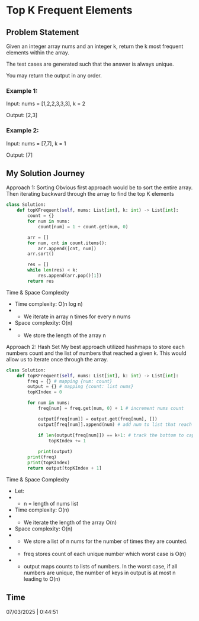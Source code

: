 # Top K Frequent Elements

## Problem Statement
Given an integer array nums and an integer k, return the k most frequent elements within the array.

The test cases are generated such that the answer is always unique.

You may return the output in any order.

### Example 1:

Input: nums = [1,2,2,3,3,3], k = 2

Output: [2,3]

### Example 2:

Input: nums = [7,7], k = 1

Output: [7]

## My Solution Journey

Approach 1: Sorting
Obvious first approach would be to sort the entire array. Then iterating backward through the array to find the top K elements
```python
class Solution:
    def topKFrequent(self, nums: List[int], k: int) -> List[int]:
        count = {}
        for num in nums:
            count[num] = 1 + count.get(num, 0)

        arr = []
        for num, cnt in count.items():
            arr.append([cnt, num])
        arr.sort()

        res = []
        while len(res) < k:
            res.append(arr.pop()[1])
        return res
```
Time & Space Complexity
- Time complexity: O(n log n)
- - We iterate in array n times for every n nums
- Space complexity: O(n)
- - We store the length of the array n

Approach 2: Hash Set
My best approach utilized hashmaps to store each numbers count and the list of numbers that reached a given k. This would allow us to iterate once through the array.
```python
class Solution:
    def topKFrequent(self, nums: List[int], k: int) -> List[int]:
        freq = {} # mapping {num: count}
        output = {} # mapping {count: list nums}
        topKIndex = 0

        for num in nums:
            freq[num] = freq.get(num, 0) + 1 # increment nums count

            output[freq[num]] = output.get(freq[num], [])
            output[freq[num]].append(num) # add num to list that reach given count

            if len(output[freq[num]]) == k+1: # track the bottom to capture which numbers don't exist in topK
                topKIndex += 1
            
            print(output)
        print(freq)
        print(topKIndex)
        return output[topKIndex + 1]
```
Time & Space Complexity
- Let:
- - n = length of nums list
- Time complexity: O(n)
- - We iterate the length of the array O(n)
- Space complexity: O(n)
- - We store a list of n nums for the number of times they are counted. 
- - freq stores count of each unique number which worst case is O(n)
- - output maps counts to lists of numbers. In the worst case, if all numbers are unique, the number of keys in output is at most n leading to O(n)

## Time 
07/03/2025 | 0:44:51